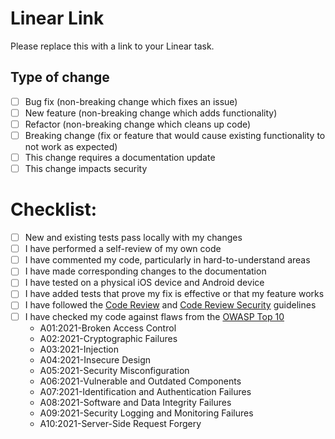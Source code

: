 # Linear Link

Please replace this with a link to your Linear task.

## Type of change

- [ ] Bug fix (non-breaking change which fixes an issue)
- [ ] New feature (non-breaking change which adds functionality)
- [ ] Refactor (non-breaking change which cleans up code)
- [ ] Breaking change (fix or feature that would cause existing functionality to not work as expected)
- [ ] This change requires a documentation update
- [ ] This change impacts security

# Checklist:

- [ ] New and existing tests pass locally with my changes
- [ ] I have performed a self-review of my own code
- [ ] I have commented my code, particularly in hard-to-understand areas
- [ ] I have made corresponding changes to the documentation
- [ ] I have tested on a physical iOS device and Android device
- [ ] I have added tests that prove my fix is effective or that my feature works
- [ ] I have followed the [Code Review](https://www.notion.so/atomicfi/Code-Reviews-4c05c97bdbbe4d3aa3c6c72ca7e0d57f) and [Code Review Security](https://www.notion.so/atomicfi/Security-bbfb3b07c7494f70ac0f6f47120b10ef) guidelines
- [ ] I have checked my code against flaws from the [OWASP Top 10](https://owasp.org/www-project-top-ten/)
    - A01:2021-Broken Access Control
    - A02:2021-Cryptographic Failures
    - A03:2021-Injection
    - A04:2021-Insecure Design
    - A05:2021-Security Misconfiguration
    - A06:2021-Vulnerable and Outdated Components
    - A07:2021-Identification and Authentication Failures
    - A08:2021-Software and Data Integrity Failures
    - A09:2021-Security Logging and Monitoring Failures
    - A10:2021-Server-Side Request Forgery
